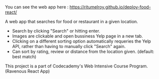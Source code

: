 You can see the web app here : https://ritumelroy.github.io/deploy-food-react/

A web app that searches for food or restaurant in a given location. 
- Search by clicking "Search" or hitting enter.
- Images are clickable and open bussiness Yelp page in a new tab.
- Clicking on a different sorting option automatically requeries the Yelp API, rather than having to manually click "Search" again.
- Can sort by rating, review or distance from the location given. (default: best match)

This project is a part of Codecademy's Web Intensive Course Program. (Ravenous React App)